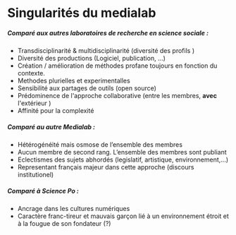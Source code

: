 # Singularités du medialab

##### Comparé aux autres laboratoires de recherche en science sociale : 

- Transdisciplinarité & multidisciplinarité (diversité des profils )
- Diversité des productions (Logiciel, publication, ...)
- Création / amélioration de méthodes profane toujours en fonction du contexte.
- Methodes plurielles et experimentalles
- Sensibilité aux partages de outils (open source)
- Prédominence de l'approche collaborative (entre les membres, **avec** l'extérieur )
- Affinité pour la complexité

##### Comparé au autre Medialab : 

- Hétérogénéité mais osmose de l’ensemble des membres
- Aucun membre de second rang. L’ensemble des membres sont publiant
- Eclectismes des sujets abhordés (legislatif, artistique, environnement,...)
- Representant français majeur dans cette approche (discours institutionel)

##### Comparé à Science Po :

- Ancrage dans les cultures numériques
- Caractère franc-tireur et mauvais garçon lié à un environnement étroit et à la fougue de son fondateur (?)
